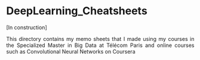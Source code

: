 # DeepLearning_Cheatsheets
[In construction] <br>

<div align='justify'>This directory contains my memo sheets that I made using my courses in the Specialized Master in Big Data at Télécom Paris and online courses such as Convolutional Neural Networks on Coursera</div>
